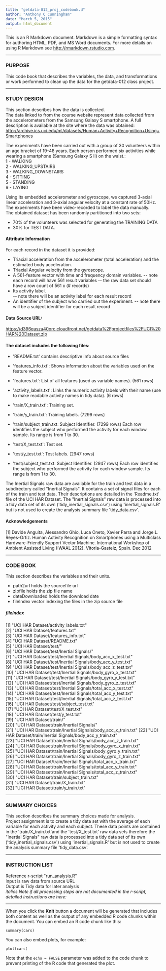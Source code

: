 ```yaml
---
title: "getdata-012_proj_codebook.d"
author: "Anthony C Cunningham"
date: "March 5, 2015"
output: html_document  
---
```

This is an R Markdown document. Markdown is a simple formatting syntax for authoring HTML, PDF, and MS Word documents. For more details on using R Markdown see <http://rmarkdown.rstudio.com>.  

***
### PURPOSE
This code book that describes the variables, the data, and transformations or work performed to clean up the data for the getdata-012 class project.

***
### STUDY DESIGN
This section describes how the data is collected.  
The data linked to from the course website represent data collected from the accelerometers from the Samsung Galaxy S smartphone. A full description is available at the site where the data was obtained:
http://archive.ics.uci.edu/ml/datasets/Human+Activity+Recognition+Using+Smartphones  

The experiments have been carried out with a group of 30 volunteers within an age bracket of 19-48 years. Each person performed six activities while wearing a smartphone (Samsung Galaxy S II) on the waist.:  
1 - WALKING  
2 - WALKING_UPSTAIRS  
3 - WALKING_DOWNSTAIRS  
4 - SITTING  
5 - STANDING  
6 - LAYING  

Using its embedded accelerometer and gyroscope, we captured 3-axial linear acceleration and 3-axial angular velocity at a constant rate of 50Hz. The experiments have been video-recorded to label the data manually.  
The obtained dataset has been randomly partitioned into two sets:  
- 70% of the volunteers was selected for generating the TRAINING DATA  
- 30% for TEST DATA.     

#### Attribute Information
For each record in the dataset it is provided:  
- Triaxial acceleration from the accelerometer (total acceleration) and the estimated body acceleration.   
- Triaxial Angular velocity from the gyroscope.  
- A 561-feature vector with time and frequency domain variables. 
        -- note each record will have 561 result variables
        -- the raw data set should have a row count of 561 x (# records)
- Its activity label.  
        -- note there will be an activity label for each result record
- An identifier of the subject who carried out the experiment. 
        -- note there will be a subject identifier for each result record

#### Data Source URL:
https://d396qusza40orc.cloudfront.net/getdata%2Fprojectfiles%2FUCI%20HAR%20Dataset.zip  

#### The dataset includes the following files:  
- 'README.txt'  contains descriptive info about source files  
- 'features_info.txt': Shows information about the variables used on the feature vector.  
- 'features.txt': List of all features (used as variable names).  (561 rows)   
- 'activity_labels.txt': Links the numeric activity labels with their name (use to make readable activity names in tidy data).  (6 rows)

- 'train/X_train.txt': Training set.  
- 'train/y_train.txt': Training labels.  (7299 rows)  
- 'train/subject_train.txt: Subject Identifier. (7299 rows) Each row identifies the subject who performed the activity for each window sample. Its range is from 1 to 30.

- 'test/X_test.txt': Test set.  
- 'test/y_test.txt': Test labels.  (2947 rows)  
- 'test/subject_test.txt: Subject Identifier. (2947 rows) Each row identifies the subject who performed the activity for each window sample. Its range is from 1 to 30.

The Inertial Signals raw data are available for the train and test data in a subdirectory called "Inertial Signals". It contains a set of signal files for each of the train and test data. Their descriptions are detailed in the 'Readme.txt' file of the UCI HAR Dataset. The "Inertial Signals" raw data is processed into a tidy data set of its own ('tidy_inertial_signals.csv') using 'inertial_signals.R' but is not used to create the analysis summary file 'tidy_data.csv'.

#### Acknowledgements  
[1] Davide Anguita, Alessandro Ghio, Luca Oneto, Xavier Parra and Jorge L. Reyes-Ortiz. Human Activity Recognition on Smartphones using a Multiclass Hardware-Friendly Support Vector Machine. International Workshop of Ambient Assisted Living (IWAAL 2012). Vitoria-Gasteiz, Spain. Dec 2012

***
### CODE BOOK
This section describes the variables and their units.  
- path2url holds the sourcefile url  
- zipfile holds the zip file name  
- dateDownloaded holds the download date
- fileIndex vector indexing the files in the zip source file


##### fileIndex
 [1] "UCI HAR Dataset/activity_labels.txt"                         
 [2] "UCI HAR Dataset/features.txt"                                
 [3] "UCI HAR Dataset/features_info.txt"                           
 [4] "UCI HAR Dataset/README.txt"                                  
 [5] "UCI HAR Dataset/test/"                                       
 [6] "UCI HAR Dataset/test/Inertial Signals/"                      
 [7] "UCI HAR Dataset/test/Inertial Signals/body_acc_x_test.txt"   
 [8] "UCI HAR Dataset/test/Inertial Signals/body_acc_y_test.txt"   
 [9] "UCI HAR Dataset/test/Inertial Signals/body_acc_z_test.txt"   
[10] "UCI HAR Dataset/test/Inertial Signals/body_gyro_x_test.txt"  
[11] "UCI HAR Dataset/test/Inertial Signals/body_gyro_y_test.txt"  
[12] "UCI HAR Dataset/test/Inertial Signals/body_gyro_z_test.txt"  
[13] "UCI HAR Dataset/test/Inertial Signals/total_acc_x_test.txt"  
[14] "UCI HAR Dataset/test/Inertial Signals/total_acc_y_test.txt"  
[15] "UCI HAR Dataset/test/Inertial Signals/total_acc_z_test.txt"  
[16] "UCI HAR Dataset/test/subject_test.txt"                       
[17] "UCI HAR Dataset/test/X_test.txt"                             
[18] "UCI HAR Dataset/test/y_test.txt"                             
[19] "UCI HAR Dataset/train/"                                      
[20] "UCI HAR Dataset/train/Inertial Signals/"                     
[21] "UCI HAR Dataset/train/Inertial Signals/body_acc_x_train.txt" 
[22] "UCI HAR Dataset/train/Inertial Signals/body_acc_y_train.txt"  
[23] "UCI HAR Dataset/train/Inertial Signals/body_acc_z_train.txt"  
[24] "UCI HAR Dataset/train/Inertial Signals/body_gyro_x_train.txt"  
[25] "UCI HAR Dataset/train/Inertial Signals/body_gyro_y_train.txt"  
[26] "UCI HAR Dataset/train/Inertial Signals/body_gyro_z_train.txt"  
[27] "UCI HAR Dataset/train/Inertial Signals/total_acc_x_train.txt"  
[28] "UCI HAR Dataset/train/Inertial Signals/total_acc_y_train.txt"  
[29] "UCI HAR Dataset/train/Inertial Signals/total_acc_z_train.txt"  
[30] "UCI HAR Dataset/train/subject_train.txt"                     
[31] "UCI HAR Dataset/train/X_train.txt"                           
[32] "UCI HAR Dataset/train/y_train.txt"  

***
### SUMMARY CHOICES
This section describes the summary choices made for analysis.  
Project assignment is to create a tidy data set with the average of each variable for each activity and each subject. These data points are contained in the 'train/X_train.txt'and the 'test/X_test.txt' raw data sets therefore the "Inertial Signals" raw data is processed into a tidy data set of its own ('tidy_inertial_signals.csv') using 'inertial_signals.R' but is not used to create the analysis summary file 'tidy_data.csv'.

***
### INSTRUCTION LIST
Reference r-script "run_analysis.R"  
Input is raw data from source URL  
Output is Tidy data for later analysis  
*italics Note if all processing steps are not documented in the r-script, detailed instructions are here:*  


---
When you click the **Knit** button a document will be generated that includes both content as well as the output of any embedded R code chunks within the document. You can embed an R code chunk like this:

```{r}
summary(cars)
```

You can also embed plots, for example:

```{r, echo=FALSE}
plot(cars)
```

Note that the `echo = FALSE` parameter was added to the code chunk to prevent printing of the R code that generated the plot.
